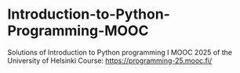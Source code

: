 # Introduction-to-Python-Programming-MOOC

Solutions of Introduction to Python programming I MOOC 2025 of the University of Helsinki Course: https://programming-25.mooc.fi/